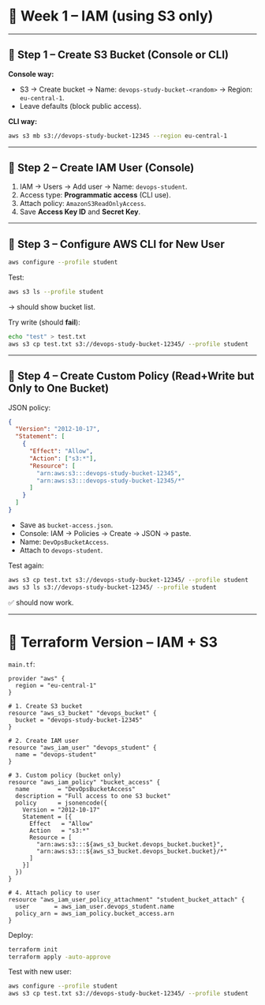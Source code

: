 # 📖 Week 1 – IAM (using S3 only)

---

## 🔹 Step 1 – Create S3 Bucket (Console or CLI)

**Console way:**

* S3 → Create bucket → Name: `devops-study-bucket-<random>` → Region: `eu-central-1`.
* Leave defaults (block public access).

**CLI way:**

```bash
aws s3 mb s3://devops-study-bucket-12345 --region eu-central-1
```

---

## 🔹 Step 2 – Create IAM User (Console)

1. IAM → Users → Add user → Name: `devops-student`.
2. Access type: **Programmatic access** (CLI use).
3. Attach policy: `AmazonS3ReadOnlyAccess`.
4. Save **Access Key ID** and **Secret Key**.

---

## 🔹 Step 3 – Configure AWS CLI for New User

```bash
aws configure --profile student
```

Test:

```bash
aws s3 ls --profile student
```

→ should show bucket list.

Try write (should **fail**):

```bash
echo "test" > test.txt
aws s3 cp test.txt s3://devops-study-bucket-12345/ --profile student
```

---

## 🔹 Step 4 – Create Custom Policy (Read+Write but Only to One Bucket)

JSON policy:

```json
{
  "Version": "2012-10-17",
  "Statement": [
    {
      "Effect": "Allow",
      "Action": ["s3:*"],
      "Resource": [
        "arn:aws:s3:::devops-study-bucket-12345",
        "arn:aws:s3:::devops-study-bucket-12345/*"
      ]
    }
  ]
}
```

* Save as `bucket-access.json`.
* Console: IAM → Policies → Create → JSON → paste.
* Name: `DevOpsBucketAccess`.
* Attach to `devops-student`.

Test again:

```bash
aws s3 cp test.txt s3://devops-study-bucket-12345/ --profile student
aws s3 ls s3://devops-study-bucket-12345/ --profile student
```

✅ should now work.

---

# 🧩 Terraform Version – IAM + S3

`main.tf`:

```hcl
provider "aws" {
  region = "eu-central-1"
}

# 1. Create S3 bucket
resource "aws_s3_bucket" "devops_bucket" {
  bucket = "devops-study-bucket-12345"
}

# 2. Create IAM user
resource "aws_iam_user" "devops_student" {
  name = "devops-student"
}

# 3. Custom policy (bucket only)
resource "aws_iam_policy" "bucket_access" {
  name        = "DevOpsBucketAccess"
  description = "Full access to one S3 bucket"
  policy      = jsonencode({
    Version = "2012-10-17"
    Statement = [{
      Effect   = "Allow"
      Action   = "s3:*"
      Resource = [
        "arn:aws:s3:::${aws_s3_bucket.devops_bucket.bucket}",
        "arn:aws:s3:::${aws_s3_bucket.devops_bucket.bucket}/*"
      ]
    }]
  })
}

# 4. Attach policy to user
resource "aws_iam_user_policy_attachment" "student_bucket_attach" {
  user       = aws_iam_user.devops_student.name
  policy_arn = aws_iam_policy.bucket_access.arn
}
```

Deploy:

```bash
terraform init
terraform apply -auto-approve
```

Test with new user:

```bash
aws configure --profile student
aws s3 cp test.txt s3://devops-study-bucket-12345/ --profile student
```

